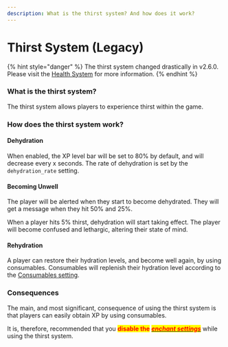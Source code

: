 ```yaml
---
description: What is the thirst system? And how does it work?
---
```


# Thirst System (Legacy)

{% hint style="danger" %}
The thirst system changed drastically in v2.6.0. Please visit the [Health System](health-system/) for more information.
{% endhint %}

### What is the thirst system?

The thirst system allows players to experience thirst within the game.

### How does the thirst system work?

#### Dehydration

When enabled, the XP level bar will be set to 80% by default, and will decrease every x seconds. The rate of dehydration is set by the `dehydration_rate` setting.

#### Becoming Unwell

The player will be alerted when they start to become dehydrated. They will get a message when they hit 50% and 25%.

When a player hits 5% thirst, dehydration will start taking effect. The player will become confused and lethargic, altering their state of mind.

#### Rehydration

A player can restore their hydration levels, and become well again, by using consumables. Consumables will replenish their hydration level according to the [Consumables setting](../configuration/config.yml/thirst-settings.md).

### Consequences

The main, and most significant, consequence of using the thirst system is that players can easily obtain XP by using consumables.

It is, therefore, recommended that you <mark style="color:red;">**disable the**</mark> [_<mark style="color:red;">**enchant settings**</mark>_](../configuration/config.yml/enchant-settings.md) while using the thirst system.

